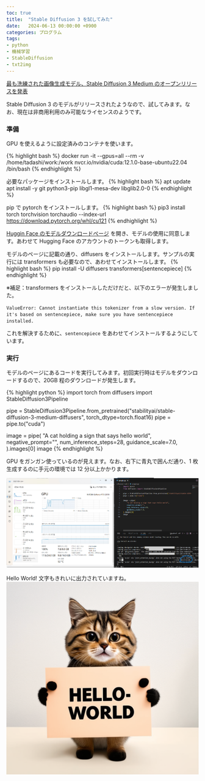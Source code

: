 ```yaml
---
toc: true
title:  "Stable Diffusion 3 を試してみた"
date:   2024-06-13 00:00:00 +0900
categories: プログラム
tags:
- python
- 機械学習
- StableDiffusion
- txt2img
---
```

[最も洗練された画像生成モデル、Stable Diffusion 3 Medium のオープンリリースを発表][release]

Stable Diffusion 3 のモデルがリリースされたようなので、試してみます。なお、現在は非商用利用のみ可能なライセンスのようです。


### 準備
GPU を使えるように設定済みのコンテナを使います。

{% highlight bash %}
docker run -it --gpus=all --rm -v /home/tadashi/work:/work nvcr.io/nvidia/cuda:12.1.0-base-ubuntu22.04 /bin/bash
{% endhighlight %}

必要なパッケージをインストールします。
{% highlight bash %}
apt update
apt install -y git python3-pip libgl1-mesa-dev libglib2.0-0
{% endhighlight %}

pip で pytorch をインストールします。
{% highlight bash %}
pip3 install torch torchvision torchaudio --index-url https://download.pytorch.org/whl/cu121
{% endhighlight %}

[Huggin Face のモデルダウンロードページ][model] を開き、モデルの使用に同意します。あわせて Hugging Face のアカウントのトークンも取得します。


モデルのページに記載の通り、diffusers をインストールします。サンプルの実行には transformers も必要なので、あわせてインストールします。
{% highlight bash %}
pip install -U diffusers transformers[sentencepiece]
{% endhighlight %}

※補足：transformers をインストールしただけだと、以下のエラーが発生しました。

`ValueError: Cannot instantiate this tokenizer from a slow version. If it's based on sentencepiece, make sure you have sentencepiece installed.`

これを解決するために、`sentencepiece` をあわせてインストールするようにしています。


### 実行
モデルのページにあるコードを実行してみます。初回実行時はモデルをダウンロードするので、20GB 程のダウンロードが発生します。

{% highlight python %}
import torch
from diffusers import StableDiffusion3Pipeline

pipe = StableDiffusion3Pipeline.from_pretrained("stabilityai/stable-diffusion-3-medium-diffusers", torch_dtype=torch.float16)
pipe = pipe.to("cuda")

image = pipe(
    "A cat holding a sign that says hello world",
    negative_prompt="",
    num_inference_steps=28,
    guidance_scale=7.0,
).images[0]
image
{% endhighlight %}

GPU をガンガン使っているのが見えます。なお、右下に青丸で囲んだ通り、1 枚生成するのに手元の環境では 12 分以上かかります。

![実行中][img1]


Hello World! 文字もきれいに出力されていますね。
![サンプル][img2]


[release]:https://ja.stability.ai/blog/stable-diffusion-3-medium
[model]:https://huggingface.co/stabilityai/stable-diffusion-3-medium
[img1]:/assets/images/2024/06/ss-20240613.png
[img2]:/assets/images/2024/06/ss-20240613-sample.png

